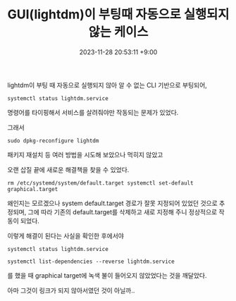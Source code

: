 ﻿---
title: GUI(lightdm)이 부팅때 자동으로 실행되지 않는 케이스
date: 2023-11-28 20:53:11 +9:00
categories: [Linux, Ubuntu]
tags: [ubuntu, GUI, lightdm, systemctl, service, dpkg]
---

lightdm이 부팅 때 자동으로 실행되지 않아 알 수 없는 CLI 기반으로 부팅되어,

`systemctl status lightdm.service`

명령어를 타이핑해서 서비스를 살려줘야만 작동되는 문제가 있었다.

그래서

`sudo dpkg-reconfigure lightdm`

패키지 재설치 등 여러 방법을 시도해 보았으나 먹히지 않았고

오랜 삽질 끝에 새로운 해결책을 찾을 수 있었다.

`rm /etc/systemd/system/default.target
systemctl set-default graphical.target`

왜인지는 모르겠으나 system default.target 경로가 잘못 지정되어 있었던 것으로 추정되며, 그에 따라 기존의 default.target를 삭제하고 새로 지정해 주니 정상적으로 작동이 되었다.

이렇게 해결이 된다는 사실을 확인한 후에서야 

`systemctl status lightdm.service`

`systemctl list-dependencies --reverse lightdm.service`

를 했을 때 graphical target에 녹색 불이 들어오지 않았었다는 것을 깨달았다.

아마 그것이 링크가 되지 않아서였던 것이 아닐까..
